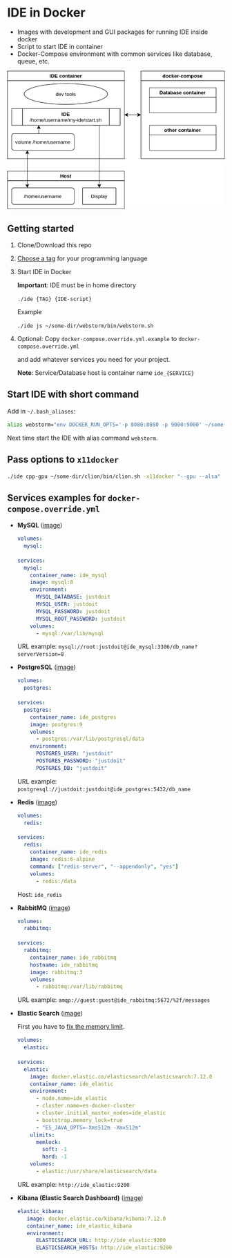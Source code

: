 # IDE in Docker

* Images with development and GUI packages for running IDE inside docker
* Script to start IDE in container
* Docker-Compose environment with common services like database, queue, etc.

![diagram](diagram.png)

## Getting started

1. Clone/Download this repo
2. [Choose a tag](https://hub.docker.com/r/01e9/ide/tags) for your programming language
3. Start IDE in Docker

    **Important**: IDE must be in home directory

    `./ide {TAG} {IDE-script}`

    Example

    `./ide js ~/some-dir/webstorm/bin/webstorm.sh`

4. Optional: Copy `docker-compose.override.yml.example` to `docker-compose.override.yml`

   and add whatever services you need for your project.

   **Note**: Service/Database host is container name `ide_{SERVICE}`

## Start IDE with short command

Add in `~/.bash_aliases`:

```sh
alias webstorm="env DOCKER_RUN_OPTS='-p 8080:8080 -p 9000:9000' ~/some-dir/docker-ide/ide js ~/another-dir/webstorm/bin/webstorm.sh"
```

Next time start the IDE with alias command `webstorm`.

## Pass options to `x11docker`

```sh
./ide cpp-gpu ~/some-dir/clion/bin/clion.sh -x11docker "--gpu --alsa"
```

## Services examples for `docker-compose.override.yml`

* **MySQL** ([image](https://hub.docker.com/_/mysql))

    ```yaml
    volumes:
      mysql:

    services:
      mysql:
        container_name: ide_mysql
        image: mysql:8
        environment:
          MYSQL_DATABASE: justdoit
          MYSQL_USER: justdoit
          MYSQL_PASSWORD: justdoit
          MYSQL_ROOT_PASSWORD: justdoit
        volumes:
          - mysql:/var/lib/mysql
    ```

    URL example: `mysql://root:justdoit@ide_mysql:3306/db_name?serverVersion=8`

* **PostgreSQL** ([image](https://hub.docker.com/_/postgres))

    ```yaml
    volumes:
      postgres:

    services:
      postgres:
        container_name: ide_postgres
        image: postgres:9
        volumes:
          - postgres:/var/lib/postgresql/data
        environment:
          POSTGRES_USER: "justdoit"
          POSTGRES_PASSWORD: "justdoit"
          POSTGRES_DB: "justdoit"
    ```

    URL example: `postgresql://justdoit:justdoit@ide_postgres:5432/db_name`

* **Redis** ([image](https://hub.docker.com/_/redis))

    ```yaml
    volumes:
      redis:

    services:
      redis:
        container_name: ide_redis
        image: redis:6-alpine
        command: ["redis-server", "--appendonly", "yes"]
        volumes:
          - redis:/data
    ```

    Host: `ide_redis`

* **RabbitMQ** ([image](https://hub.docker.com/_/rabbitmq))

    ```yaml
    volumes:
      rabbitmq:

    services:
      rabbitmq:
        container_name: ide_rabbitmq
        hostname: ide_rabbitmq
        image: rabbitmq:3
        volumes:
          - rabbitmq:/var/lib/rabbitmq
    ```

    URL example: `amqp://guest:guest@ide_rabbitmq:5672/%2f/messages`

* **Elastic Search** ([image](https://www.docker.elastic.co/r/elasticsearch))

    First you have to [fix the memory limit](https://stackoverflow.com/a/59267523/8766845).

    ```yaml
    volumes:
      elastic:

    services:
      elastic:
        image: docker.elastic.co/elasticsearch/elasticsearch:7.12.0
        container_name: ide_elastic
        environment:
          - node.name=ide_elastic
          - cluster.name=es-docker-cluster
          - cluster.initial_master_nodes=ide_elastic
          - bootstrap.memory_lock=true
          - "ES_JAVA_OPTS=-Xms512m -Xmx512m"
        ulimits:
          memlock:
            soft: -1
            hard: -1
        volumes:
          - elastic:/usr/share/elasticsearch/data
    ```

    URL example: `http://ide_elastic:9200`

* **Kibana (Elastic Search Dashboard)** ([image](https://www.docker.elastic.co/r/kibana))

    ```yaml
    elastic_kibana:
       image: docker.elastic.co/kibana/kibana:7.12.0
       container_name: ide_elastic_kibana
       environment:
          ELASTICSEARCH_URL: http://ide_elastic:9200
          ELASTICSEARCH_HOSTS: http://ide_elastic:9200
    ```
